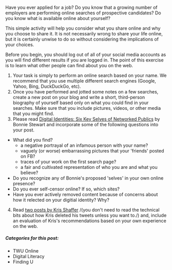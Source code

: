 Have you ever applied for a job? Do you know that a growing number of employers are performing online searches of prospective candidates? Do you know what is available online about yourself?

This simple activity will help you consider what you share online and why you choose to share it. It is not necessarily wrong to share your life online, but it is certainly unwise to do so without considering the implications of your choices.

Before you begin, you should log out of all of your social media accounts as you will find different results if you are logged in. The point of this exercise is to learn what other people can find about you on the web.

1. Your task is simply to perform an online search based on your name. We recommend that you use multiple different search engines \(Google, Yahoo, Bing, DuckDuckGo, etc\).
2. Once you have performed and jotted some notes on a few searches, create a new post on your blog and write a short, third-person biography of yourself based only on what you could find in your searches. Make sure that you include pictures, videos, or other media that you might find.
3. Please read [Digital Identities: Six Key Selves of Networked Publics](http://theory.cribchronicles.com/2012/05/06/digital-identities-six-key-selves/) by Bonnie Stewart and incorporate some of the following questions into your post.
  * What did you find?
    * a negative portrayal of an infamous person with your name?
    * vaguely \(or worse\) embarrassing pictures that your 'friends' posted on FB?
    * traces of your work on the first search page?
    * a fair and cultivated representation of who you are and what you believe?
  * Do you recognize any of Bonnie's proposed 'selves' in your own online presence?
  * Do you ever self-censor online? If so, which sites?
  * Have you ever actively removed content because of concerns about how it relected on your digitial identity? Why?
4.  Read [two posts by Kris Shaffer](https://pushpullfork.com/tag/digital-minimalism/) /(you don't need to read the technical bits about how Kris deleted his tweets unless you want to./) and, include an evaluation of Kris's recommendations based on your own experience on the web.

##### Categories for this post:

* TWU Online
* Digital Literacy
* Finding U
